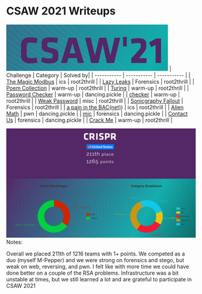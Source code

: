# CSAW 2021 Writeups       
![pic](Screenshot_1.png)
| Challenge | Category | Solved by|
| ----------- | ----------- | ----------- |
| [The Magic Modbus](https://github.com/CR15PR/CSAW2021/tree/main/ics/Magic_modbus) | ics | root2thrill |
| [Lazy Leaks](https://github.com/CR15PR/CSAW2021/tree/main/forensics/Lazy_Leaks) | Forensics | root2thrill |
| [Poem Collection](https://github.com/CR15PR/CSAW2021/tree/main/warm-up/poem-collection) | warm-up | root2thrill |
| [Turing](https://github.com/CR15PR/CSAW2021/tree/main/warm-up/Turing) | warm-up | root2thrill |
| [Password Checker](https://github.com/CR15PR/CSAW2021/tree/main/warm-up/Password_Checker) | warm-up | dancing.pickle |
| [checker](https://github.com/CR15PR/CSAW2021/tree/main/warm-up/checker) | warm-up | root2thrill |
| [Weak Password](https://github.com/CR15PR/CSAW2021/tree/main/misc/Weak_password) | misc | root2thrill |
| [Sonicgraphy Fallout](https://github.com/CR15PR/CSAW2021/tree/main/forensics/Sonicgraphy_fallout) | Forensics | root2thrill |
| [a pain in the BAC(net)](https://github.com/CR15PR/CSAW2021/tree/main/ics/A_Pain_in_the_BAC%7Bnet)) | ics | root2thrill |
| [Alien Math](https://github.com/CR15PR/CSAW2021/tree/main/pwn/Alien_math) | pwn | dancing.pickle |
| [mic](https://github.com/CR15PR/CSAW2021/tree/main/forensics/mic) | forensics | dancing.pickle |
| [Contact Us](https://github.com/CR15PR/CSAW2021/tree/main/forensics/Contact_Us) | forensics | dancing.pickle |
| [Crack Me](https://github.com/CR15PR/CSAW2021/tree/main/warm-up/Crack_me) | warm-up | root2thrill |

![stats](stats.png)
Notes: <br>

Overall we placed 211th of 1216 teams with 1+ points.  We competed as a duo (myself M-Pepper) and we were strong on forensics and stego, but weak on web, reversing, and pwn.  I felt like with more time we could have done better on a couple of the RSA problems.  Infrastructure was a bit unstable at times, but we still learned a lot and are grateful to participate in CSAW 2021

